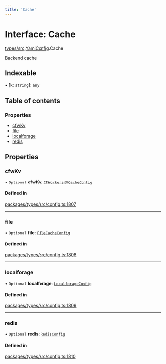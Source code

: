 ```yaml
---
title: 'Cache'
---
```


# Interface: Cache

[types/src](../modules/types_src).[YamlConfig](../modules/types_src.YamlConfig).Cache

Backend cache

## Indexable

▪ [k: `string`]: `any`

## Table of contents

### Properties

- [cfwKv](types_src.YamlConfig.Cache#cfwkv)
- [file](types_src.YamlConfig.Cache#file)
- [localforage](types_src.YamlConfig.Cache#localforage)
- [redis](types_src.YamlConfig.Cache#redis)

## Properties

### cfwKv

• `Optional` **cfwKv**: [`CFWorkersKVCacheConfig`](types_src.YamlConfig.CFWorkersKVCacheConfig)

#### Defined in

[packages/types/src/config.ts:1807](https://github.com/Urigo/graphql-mesh/blob/master/packages/types/src/config.ts#L1807)

___

### file

• `Optional` **file**: [`FileCacheConfig`](types_src.YamlConfig.FileCacheConfig)

#### Defined in

[packages/types/src/config.ts:1808](https://github.com/Urigo/graphql-mesh/blob/master/packages/types/src/config.ts#L1808)

___

### localforage

• `Optional` **localforage**: [`LocalforageConfig`](types_src.YamlConfig.LocalforageConfig)

#### Defined in

[packages/types/src/config.ts:1809](https://github.com/Urigo/graphql-mesh/blob/master/packages/types/src/config.ts#L1809)

___

### redis

• `Optional` **redis**: [`RedisConfig`](types_src.YamlConfig.RedisConfig)

#### Defined in

[packages/types/src/config.ts:1810](https://github.com/Urigo/graphql-mesh/blob/master/packages/types/src/config.ts#L1810)
